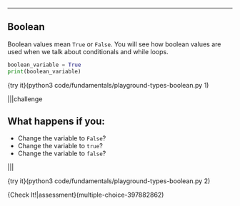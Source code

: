 ----------

## Boolean
Boolean values mean `True` or `False`. You will see how boolean values are used when we talk about conditionals and while loops.

```python
boolean_variable = True
print(boolean_variable)
```

{try it}(python3 code/fundamentals/playground-types-boolean.py 1)

|||challenge
## What happens if you:
* Change the variable to `False`?
* Change the variable to `true`?
* Change the variable to `false`?

|||

{try it}(python3 code/fundamentals/playground-types-boolean.py 2)

{Check It!|assessment}(multiple-choice-397882862)
